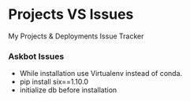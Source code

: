 # Projects VS Issues
My Projects &amp; Deployments Issue Tracker

### Askbot  Issues

* While installation use Virtualenv instead of conda.
* pip install six==1.10.0
* initialize db before installation

